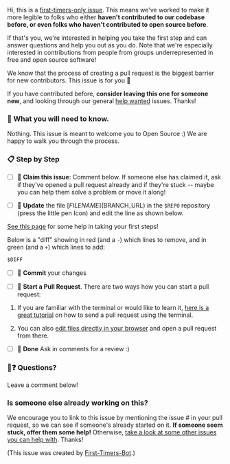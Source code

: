 Hi, this is a [first-timers-only issue](https://publiclab.github.io/community-toolbox/#r=all). This means we've worked to make it more legible to folks who either **haven't contributed to our codebase before, or even folks who haven't contributed to open source before**. 

If that's you, we're interested in helping you take the first step and can answer questions and help you out as you do. Note that we're especially interested in contributions from people from groups underrepresented in free and open source software!

We know that the process of creating a pull request is the biggest barrier for new contributors. This issue is for you 💝

If you have contributed before, **consider leaving this one for someone new**, and looking through our general [help wanted](https://github.com/publiclab/plots2/labels/help-wanted) issues. Thanks!

### 🤔 What you will need to know.

Nothing. This issue is meant to welcome you to Open Source :) We are happy to walk you through the process.

### 📋 Step by Step

- [ ] 🙋 **Claim this issue**: Comment below. If someone else has claimed it, ask if they've opened a pull request already and if they're stuck -- maybe you can help them solve a problem or move it along!

- [ ] 📝 **Update** the file [$FILENAME]($BRANCH_URL) in the `$REPO` repository (press the little pen Icon) and edit the line as shown below. 

[See this page](https://publiclab.github.io/community-toolbox/#r=all) for some help in taking your first steps!

Below is a "diff" showing in red (and a `-`) which lines to remove, and in green (and a `+`) which lines to add:

```diff
$DIFF
```


- [ ] 💾 **Commit** your changes

- [ ] 🔀 **Start a Pull Request**. There are two ways how you can start a pull request:

1. If you are familiar with the terminal or would like to learn it, [here is a great tutorial](https://egghead.io/series/how-to-contribute-to-an-open-source-project-on-github) on how to send a pull request using the terminal.

2. You can also [edit files directly in your browser](https://help.github.com/articles/editing-files-in-your-repository/) and open a pull request from there. 

- [ ] 🏁 **Done** Ask in comments for a review :)


### 🤔❓ Questions?

Leave a comment below!

### Is someone else already working on this?

We encourage you to link to this issue by mentioning the issue # in your pull request, so we can see if someone's already started on it. **If someone seem stuck, offer them some help!** Otherwise, [take a look at some other issues you can help with](https://github.com/publiclab/plots2/projects/2). Thanks!

(This issue was created by [First-Timers-Bot](https://github.com/hoodiehq/first-timers-bot).)
